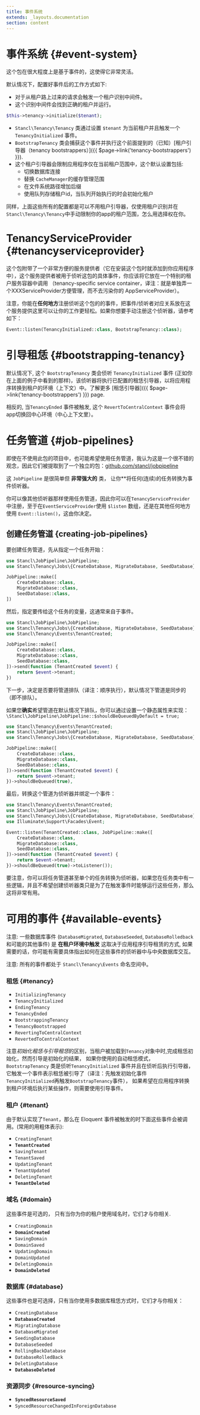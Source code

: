 ```yaml
---
title: 事件系统
extends: _layouts.documentation
section: content
---
```



# 事件系统 {#event-system}

这个包在很大程度上是基于事件的，这使得它非常灵活。

默认情况下，配置好事件后的工作方式如下:

- 对于从租户路上过来的请求会触发一个租户识别中间件。
- 这个识别中间件会找到正确的租户并运行。

```php
$this->tenancy->initialize($tenant);
```

-  `Stancl\Tenancy\Tenancy` 类通过设置 `$tenant` 为当前租户并且触发一个 `TenancyInitialized` 事件。
-  `BootstrapTenancy` 类会捕获这个事件并执行这个前面提到的（已知）[租户引导器（tenancy bootstrappers）]({{ $page->link('tenancy-bootstrappers') }}).
- 这个租户引导器会限制应用程序仅在当前租户范围中，这个默认设置包括:
    - 切换数据库连接
    - 替换 `CacheManager`的缓存管理范围
    - 在文件系统路径增加后缀
    - 使用队列存储租户id，当队列开始执行的时会初始化租户


同样，上面这些所有的配置都是可以不用租户引导器，仅使用租户识别并在`Stancl\Tenancy\Tenancy`中手动限制你的app的租户范围，怎么用选择权在你。

# TenancyServiceProvider {#tenancyserviceprovider}

这个包附带了一个非常方便的服务提供者（它在安装这个包时就添加到你应用程序中），这个服务提供者被用于侦听这包的具体事件，你应该将它放在一个特别的租户服务容器中调用 （tenancy-specific service container，译注：就是单独弄一个XXXServiceProvider方便管理，而不去污染你的 AppServiceProvider）。

注意，你能在**任何地方**注册侦听这个包的的事件，把事件/侦听者对应关系放在这个服务提供这里可以让你的工作更轻松。如果你想要手动注册这个侦听器，请参考如下：

```php
Event::listen(TenancyInitialized::class, BootstrapTenancy::class);
```

# 引导租恁 {#bootstrapping-tenancy}

默认情况下, 这个 `BootstrapTenancy` 类会侦听 `TenancyInitialized` 事件 (正如你在上面的例子中看到的那样)，该侦听器将执行已配置的租恁引导器，以将应用程序转换到租户的环境（上下文）中。了解更多 [租恁引导器]({{ $page->link('tenancy-bootstrappers') }}) page.

相反的, 当`TenancyEnded` 事件被触发, 这个 `RevertToCentralContext` 事件会将app切换回中心环境（中心上下文里）。

# 任务管道 {#job-pipelines}

即使在不使用此包的项目中，也可能希望使用任务管道，我认为这是一个很不错的观念，因此它们被提取到了一个独立的包：[github.com/stancl/jobpipeline](https://github.com/stancl/jobpipeline)

这 `JobPipeline` 是很简单但 **非常强大的** 类， 让你**将任何(连续)的任务转换为事件侦听器。

你可以像其他侦听器那样使用任务管道，因此你可以在`TenancyServiceProvider`中注册，至于在`EventServiceProvider`使用 `$listen` 数组，还是在其他任何地方使用 `Event::listen()`，这由你决定。

## 创建任务管道 {creating-job-pipelines}

要创建任务管道，先从指定一个任务开始：

```php
use Stancl\JobPipeline\JobPipeline;
use Stancl\Tenancy\Jobs\{CreateDatabase, MigrateDatabase, SeedDatabase};

JobPipeline::make([
    CreateDatabase::class,
    MigrateDatabase::class,
    SeedDatabase::class,
])
```

然后，指定要传给这个任务的变量，这通常来自于事件。

```php
use Stancl\JobPipeline\JobPipeline;
use Stancl\Tenancy\Jobs\{CreateDatabase, MigrateDatabase, SeedDatabase};
use Stancl\Tenancy\Events\TenantCreated;

JobPipeline::make([
    CreateDatabase::class,
    MigrateDatabase::class,
    SeedDatabase::class,
])->send(function (TenantCreated $event) {
    return $event->tenant;
})
```

下一步，决定是否要将管道排队（译注：顺序执行），默认情况下管道是同步的（即不排队）。

如果您**确实**希望管道在默认情况下排队，你可以通过设置一个静态属性来实现：
`\Stancl\JobPipeline\JobPipeline::$shouldBeQueuedByDefault = true;`

```php
use Stancl\Tenancy\Events\TenantCreated;
use Stancl\JobPipeline\JobPipeline;
use Stancl\Tenancy\Jobs\{CreateDatabase, MigrateDatabase, SeedDatabase};

JobPipeline::make([
    CreateDatabase::class,
    MigrateDatabase::class,
    SeedDatabase::class,
])->send(function (TenantCreated $event) {
    return $event->tenant;
})->shouldBeQueued(true),
```

最后，转换这个管道为侦听器并绑定一个事件：

```php
use Stancl\Tenancy\Events\TenantCreated;
use Stancl\JobPipeline\JobPipeline;
use Stancl\Tenancy\Jobs\{CreateDatabase, MigrateDatabase, SeedDatabase};
use Illuminate\Support\Facades\Event;

Event::listen(TenantCreated::class, JobPipeline::make([
    CreateDatabase::class,
    MigrateDatabase::class,
    SeedDatabase::class,
])->send(function (TenantCreated $event) {
    return $event->tenant;
})->shouldBeQueued(true)->toListener());
```
要注意，你可以将任务管道甚至单个的任务转换为侦听器，如果您在任务类中有一些逻辑，并且不希望创建侦听器类只是为了在触发事件时能够运行这些任务，那么这将非常有用。

# 可用的事件 {#available-events}

注意: 一些数据库事件 (`DatabaseMigrated`, `DatabaseSeeded`, `DatabaseRolledback` 和可能的其他事件) 是 **在租户环境中触发** 这取决于应用程序引导租赁的方式, 如果需要的话，你可能有需要具体指出如何在这些事件的侦听器中与中央数据库交互。

注意: 所有的事件都处于 `Stancl\Tenancy\Events` 命名空间中。

### **租恁** {#tenancy}

- `InitializingTenancy`
- `TenancyInitialized`
- `EndingTenancy`
- `TenancyEnded`
- `BootstrappingTenancy`
- `TenancyBootstrapped`
- `RevertingToCentralContext`
- `RevertedToCentralContext`

注意*初始化租恁与引导租恁*的区别，当租户被加载到`Tenancy`对象中时,完成租恁初始化，然而引导是初始化的结果，
如果你使用的自动租恁模式，`BootstrapTenancy` 类是侦听`TenancyInitialized` 事件并且在侦听后执行引导器，它触发一个事件表示租恁被引导了（译注：先触发初始化事件`TenancyInitialized`再触发`BootstrapTenancy`事件），
如果希望在应用程序转换到租户环境后执行某些操作，则需要使用引导事件。

### 租户 {#tenant}

由于默认实现了`Tenant`，那么在 Eloquent 事件被触发的时下面这些事件会被调用。(常用的用粗体表示):

- `CreatingTenant`
- **`TenantCreated`**
- `SavingTenant`
- `TenantSaved`
- `UpdatingTenant`
- `TenantUpdated`
- `DeletingTenant`
- **`TenantDeleted`**

### 域名 {#domain}

这些事件是可选的， 只有当你为你的租户使用域名时，它们才与你相关.

- `CreatingDomain`
- **`DomainCreated`**
- `SavingDomain`
- `DomainSaved`
- `UpdatingDomain`
- `DomainUpdated`
- `DeletingDomain`
- **`DomainDeleted`**

### 数据库 {#database}

这些事件也是可选择，只有当你使用多数据库租恁方式时，它们才与你相关：

- `CreatingDatabase`
- **`DatabaseCreated`**
- `MigratingDatabase`
- `DatabaseMigrated`
- `SeedingDatabase`
- `DatabaseSeeded`
- `RollingBackDatabase`
- `DatabaseRolledBack`
- `DeletingDatabase`
- **`DatabaseDeleted`**

### 资源同步 {#resource-syncing}

- **`SyncedResourceSaved`**
- `SyncedResourceChangedInForeignDatabase`
